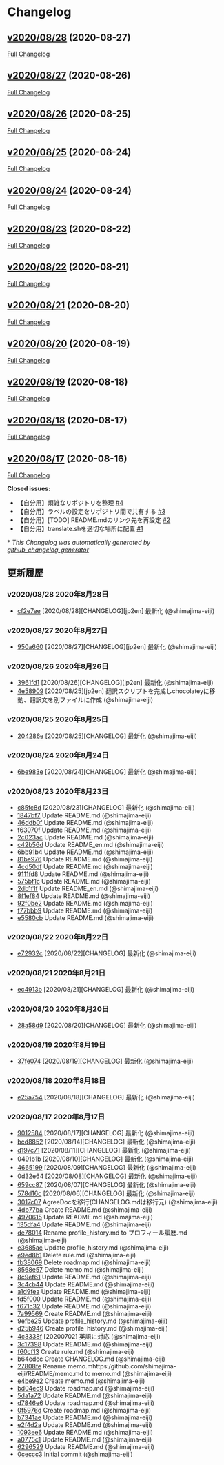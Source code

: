 # Changelog

## [v2020/08/28](https://github.com/shimajima-eiji/shimajima-eiji/tree/v2020/08/28) (2020-08-27)

[Full Changelog](https://github.com/shimajima-eiji/shimajima-eiji/compare/v2020/08/27...v2020/08/28)

## [v2020/08/27](https://github.com/shimajima-eiji/shimajima-eiji/tree/v2020/08/27) (2020-08-26)

[Full Changelog](https://github.com/shimajima-eiji/shimajima-eiji/compare/v2020/08/26...v2020/08/27)

## [v2020/08/26](https://github.com/shimajima-eiji/shimajima-eiji/tree/v2020/08/26) (2020-08-25)

[Full Changelog](https://github.com/shimajima-eiji/shimajima-eiji/compare/v2020/08/25...v2020/08/26)

## [v2020/08/25](https://github.com/shimajima-eiji/shimajima-eiji/tree/v2020/08/25) (2020-08-24)

[Full Changelog](https://github.com/shimajima-eiji/shimajima-eiji/compare/v2020/08/24...v2020/08/25)

## [v2020/08/24](https://github.com/shimajima-eiji/shimajima-eiji/tree/v2020/08/24) (2020-08-24)

[Full Changelog](https://github.com/shimajima-eiji/shimajima-eiji/compare/v2020/08/23...v2020/08/24)

## [v2020/08/23](https://github.com/shimajima-eiji/shimajima-eiji/tree/v2020/08/23) (2020-08-22)

[Full Changelog](https://github.com/shimajima-eiji/shimajima-eiji/compare/v2020/08/22...v2020/08/23)

## [v2020/08/22](https://github.com/shimajima-eiji/shimajima-eiji/tree/v2020/08/22) (2020-08-21)

[Full Changelog](https://github.com/shimajima-eiji/shimajima-eiji/compare/v2020/08/21...v2020/08/22)

## [v2020/08/21](https://github.com/shimajima-eiji/shimajima-eiji/tree/v2020/08/21) (2020-08-20)

[Full Changelog](https://github.com/shimajima-eiji/shimajima-eiji/compare/v2020/08/20...v2020/08/21)

## [v2020/08/20](https://github.com/shimajima-eiji/shimajima-eiji/tree/v2020/08/20) (2020-08-19)

[Full Changelog](https://github.com/shimajima-eiji/shimajima-eiji/compare/v2020/08/19...v2020/08/20)

## [v2020/08/19](https://github.com/shimajima-eiji/shimajima-eiji/tree/v2020/08/19) (2020-08-18)

[Full Changelog](https://github.com/shimajima-eiji/shimajima-eiji/compare/v2020/08/18...v2020/08/19)

## [v2020/08/18](https://github.com/shimajima-eiji/shimajima-eiji/tree/v2020/08/18) (2020-08-17)

[Full Changelog](https://github.com/shimajima-eiji/shimajima-eiji/compare/v2020/08/17...v2020/08/18)

## [v2020/08/17](https://github.com/shimajima-eiji/shimajima-eiji/tree/v2020/08/17) (2020-08-16)

[Full Changelog](https://github.com/shimajima-eiji/shimajima-eiji/compare/0ceccc34621204785a1be4c8b781f005d76b2ac9...v2020/08/17)

**Closed issues:**

- 【自分用】煩雑なリポジトリを整理 [\#4](https://github.com/shimajima-eiji/shimajima-eiji/issues/4)
- 【自分用】ラベルの設定をリポジトリ間で共有する [\#3](https://github.com/shimajima-eiji/shimajima-eiji/issues/3)
- 【自分用】\[TODO\] README.mdのリンク先を再設定 [\#2](https://github.com/shimajima-eiji/shimajima-eiji/issues/2)
- 【自分用】translate.shを適切な場所に配置 [\#1](https://github.com/shimajima-eiji/shimajima-eiji/issues/1)



\* *This Changelog was automatically generated by [github_changelog_generator](https://github.com/github-changelog-generator/github-changelog-generator)*
## 更新履歴

### v2020/08/28 2020年8月28日
- [cf2e7ee](https://github.com/shimajima-eiji/shimajima-eiji/commit/cf2e7ee61e32cb5e9b4503e73553a86f393e6365) [2020/08/28][CHANGELOG][jp2en] 最新化 (@shimajima-eiji)

### v2020/08/27 2020年8月27日
- [950a660](https://github.com/shimajima-eiji/shimajima-eiji/commit/950a660fae1c0faac1b11324af075c00d2148e77) [2020/08/27][CHANGELOG][jp2en] 最新化 (@shimajima-eiji)

### v2020/08/26 2020年8月26日
- [3961fd1](https://github.com/shimajima-eiji/shimajima-eiji/commit/3961fd1d7e66583220f508ce1ea336184bf426d0) [2020/08/26][CHANGELOG][jp2en] 最新化 (@shimajima-eiji)
- [4e58909](https://github.com/shimajima-eiji/shimajima-eiji/commit/4e5890938035408e06231c66ccd6a5822eb59161) [2020/08/25][jp2en] 翻訳スクリプトを完成しchocolateyに移動、翻訳文を別ファイルに作成 (@shimajima-eiji)

### v2020/08/25 2020年8月25日
- [204286e](https://github.com/shimajima-eiji/shimajima-eiji/commit/204286efffde6bf62e53c9bf055eb43226ecc99e) [2020/08/25][CHANGELOG] 最新化 (@shimajima-eiji)

### v2020/08/24 2020年8月24日
- [6be983e](https://github.com/shimajima-eiji/shimajima-eiji/commit/6be983ef3892a75ae0592e8bdd9960864c6260be) [2020/08/24][CHANGELOG] 最新化 (@shimajima-eiji)

### v2020/08/23 2020年8月23日
- [c85fc8d](https://github.com/shimajima-eiji/shimajima-eiji/commit/c85fc8daa911d683fe286ef94878b4f1a4ab0449) [2020/08/23][CHANGELOG] 最新化 (@shimajima-eiji)
- [1847bf7](https://github.com/shimajima-eiji/shimajima-eiji/commit/1847bf7d12ec0c58372639adf2e9d70f0ab0da22) Update README.md (@shimajima-eiji)
- [46ddb0f](https://github.com/shimajima-eiji/shimajima-eiji/commit/46ddb0f441d3f843a0ca5b84ab958b2343f23f14) Update README.md (@shimajima-eiji)
- [f63070f](https://github.com/shimajima-eiji/shimajima-eiji/commit/f63070f9135166f0ce69b1d0db19abc2acd4db4b) Update README.md (@shimajima-eiji)
- [2c023ac](https://github.com/shimajima-eiji/shimajima-eiji/commit/2c023aca58dce8ce6c00846139cd170d301068e6) Update README.md (@shimajima-eiji)
- [c42b56d](https://github.com/shimajima-eiji/shimajima-eiji/commit/c42b56d4c800f6f75cb0e0c50d94a58da0e6ce40) Update README_en.md (@shimajima-eiji)
- [6bb91b4](https://github.com/shimajima-eiji/shimajima-eiji/commit/6bb91b4da8195198b9de4a700470e89fdb70f5d0) Update README.md (@shimajima-eiji)
- [81be976](https://github.com/shimajima-eiji/shimajima-eiji/commit/81be9765aa086023dd251be9b7b39a96575bd4f7) Update README.md (@shimajima-eiji)
- [4cd50df](https://github.com/shimajima-eiji/shimajima-eiji/commit/4cd50dfd0355b051b908906ae66fdc52703f0b27) Update README.md (@shimajima-eiji)
- [9111fd8](https://github.com/shimajima-eiji/shimajima-eiji/commit/9111fd8780044b7d606f84f2d2209944e8e1ab46) Update README.md (@shimajima-eiji)
- [575bf1c](https://github.com/shimajima-eiji/shimajima-eiji/commit/575bf1c5212d8d3f86d0691d4c802c135a66f30f) Update README.md (@shimajima-eiji)
- [2db1f1f](https://github.com/shimajima-eiji/shimajima-eiji/commit/2db1f1f323475831ada3425da5c5e95a2ad97af1) Update README_en.md (@shimajima-eiji)
- [8f1ef84](https://github.com/shimajima-eiji/shimajima-eiji/commit/8f1ef848a1d9d1415bf4f51d46ed88f6b74e342e) Update README.md (@shimajima-eiji)
- [92f0be2](https://github.com/shimajima-eiji/shimajima-eiji/commit/92f0be26d0bb3985ddc56f0788af1620f08a0c30) Update README.md (@shimajima-eiji)
- [f77bbb9](https://github.com/shimajima-eiji/shimajima-eiji/commit/f77bbb95033921974ac56d986d4ea700a89b673d) Update README.md (@shimajima-eiji)
- [e5580cb](https://github.com/shimajima-eiji/shimajima-eiji/commit/e5580cb19bf179347b798b85d80fa59d67fbcf53) Update README.md (@shimajima-eiji)

### v2020/08/22 2020年8月22日
- [e72932c](https://github.com/shimajima-eiji/shimajima-eiji/commit/e72932cb8c3d137f8c976ae324b62262c8674199) [2020/08/22][CHANGELOG] 最新化 (@shimajima-eiji)

### v2020/08/21 2020年8月21日
- [ec4913b](https://github.com/shimajima-eiji/shimajima-eiji/commit/ec4913bff166db5d75fb96852559136af893965b) [2020/08/21][CHANGELOG] 最新化 (@shimajima-eiji)

### v2020/08/20 2020年8月20日
- [28a58d9](https://github.com/shimajima-eiji/shimajima-eiji/commit/28a58d9733676ce06870a72c092d9a10b6f40e04) [2020/08/20][CHANGELOG] 最新化 (@shimajima-eiji)

### v2020/08/19 2020年8月19日
- [37fe074](https://github.com/shimajima-eiji/shimajima-eiji/commit/37fe0744db4075620937cc65457af407f2647141) [2020/08/19][CHANGELOG] 最新化 (@shimajima-eiji)

### v2020/08/18 2020年8月18日
- [e25a754](https://github.com/shimajima-eiji/shimajima-eiji/commit/e25a75495d03ddf293e9a3e31fea83ee98e7a231) [2020/08/18][CHANGELOG] 最新化 (@shimajima-eiji)

### v2020/08/17 2020年8月17日
- [9012584](https://github.com/shimajima-eiji/shimajima-eiji/commit/90125842e9d7c348404577057019b638c73dcf06) [2020/08/17][CHANGELOG] 最新化 (@shimajima-eiji)
- [bcd8852](https://github.com/shimajima-eiji/shimajima-eiji/commit/bcd885299b12e06d074da031892e90eabedf1644) [2020/08/14][CHANGELOG] 最新化 (@shimajima-eiji)
- [d197c71](https://github.com/shimajima-eiji/shimajima-eiji/commit/d197c71dd186ab1de941c4b09724142da7ff1969) [2020/08/11][CHANGELOG] 最新化 (@shimajima-eiji)
- [0491b1b](https://github.com/shimajima-eiji/shimajima-eiji/commit/0491b1bcb9f4adf4f5df720a46cdc2d69685709d) [2020/08/10][CHANGELOG] 最新化 (@shimajima-eiji)
- [4665199](https://github.com/shimajima-eiji/shimajima-eiji/commit/4665199fd08b52f1b8ae5be1922e5c9dd3c8d638) [2020/08/09][CHANGELOG] 最新化 (@shimajima-eiji)
- [0d32e64](https://github.com/shimajima-eiji/shimajima-eiji/commit/0d32e6450ebe0f1e72bc8d6e809b76fc137370a0) [2020/08/08][CHANGELOG] 最新化 (@shimajima-eiji)
- [659cc87](https://github.com/shimajima-eiji/shimajima-eiji/commit/659cc877afa5f4875907a63962b835aaab9fe550) [2020/08/07][CHANGELOG] 最新化 (@shimajima-eiji)
- [578d16c](https://github.com/shimajima-eiji/shimajima-eiji/commit/578d16cd554611154f3cb8cb51c0de0044d67c82) [2020/08/06][CHANGELOG] 最新化 (@shimajima-eiji)
- [3017c07](https://github.com/shimajima-eiji/shimajima-eiji/commit/3017c0758abbde431d75d28357343ac5e48be96b) AgreeDocを移行(CHANGELOG.mdは移行元) (@shimajima-eiji)
- [4db77ba](https://github.com/shimajima-eiji/shimajima-eiji/commit/4db77baec56cfbacea52ab1c21f26f05376f0fea) Create README.md (@shimajima-eiji)
- [4970615](https://github.com/shimajima-eiji/shimajima-eiji/commit/4970615ba10775bc9f72280dd76bf09eb65965fc) Update README.md (@shimajima-eiji)
- [135dfa4](https://github.com/shimajima-eiji/shimajima-eiji/commit/135dfa4ded80dcfb8e9cf4b71fc67146c06be9c0) Update README.md (@shimajima-eiji)
- [de78014](https://github.com/shimajima-eiji/shimajima-eiji/commit/de78014a7e5fa954edcfca5c2bb4931531149f0a) Rename profile_history.md to プロフィール履歴.md (@shimajima-eiji)
- [e3685ac](https://github.com/shimajima-eiji/shimajima-eiji/commit/e3685ac10c0c2b778c763cff101469b85ccdbc2a) Update profile_history.md (@shimajima-eiji)
- [e9ed8b1](https://github.com/shimajima-eiji/shimajima-eiji/commit/e9ed8b1ee9019373d9fce765df68b1a8f711a7a6) Delete rule.md (@shimajima-eiji)
- [fb38069](https://github.com/shimajima-eiji/shimajima-eiji/commit/fb380699f75ebe7ea3193d78635e03e646475ab2) Delete roadmap.md (@shimajima-eiji)
- [8568e57](https://github.com/shimajima-eiji/shimajima-eiji/commit/8568e57e169ba79b65504c02672c576ee2c314e4) Delete memo.md (@shimajima-eiji)
- [8c9ef61](https://github.com/shimajima-eiji/shimajima-eiji/commit/8c9ef613950016c4fc25bbd9cad9faba26bf1287) Update README.md (@shimajima-eiji)
- [3c4cb44](https://github.com/shimajima-eiji/shimajima-eiji/commit/3c4cb4446b517b53574f19898cc4f1447816c4e0) Update README.md (@shimajima-eiji)
- [a1d9fea](https://github.com/shimajima-eiji/shimajima-eiji/commit/a1d9fea40862649ad00535209d11bb970eee7d90) Update README.md (@shimajima-eiji)
- [fd5f000](https://github.com/shimajima-eiji/shimajima-eiji/commit/fd5f0005a3e1009332cec6c0e293193e9028a1b7) Update README.md (@shimajima-eiji)
- [f671c32](https://github.com/shimajima-eiji/shimajima-eiji/commit/f671c322318ca05e4dfe4923febe507309ea8b84) Update README.md (@shimajima-eiji)
- [7a99569](https://github.com/shimajima-eiji/shimajima-eiji/commit/7a995695b8a798fffdba09c8342a29ca9fc1155d) Create README.md (@shimajima-eiji)
- [9efbe25](https://github.com/shimajima-eiji/shimajima-eiji/commit/9efbe25c30fea914c5f906aaaa0f8b27b318d4d9) Update profile_history.md (@shimajima-eiji)
- [d25b946](https://github.com/shimajima-eiji/shimajima-eiji/commit/d25b946a89506d84d613ce2245bbe897ab1328a4) Create profile_history.md (@shimajima-eiji)
- [4c3338f](https://github.com/shimajima-eiji/shimajima-eiji/commit/4c3338f65a9f4a8663f64a1b48cfd488fac1a5c9) [20200702] 英語に対応 (@shimajima-eiji)
- [3c17398](https://github.com/shimajima-eiji/shimajima-eiji/commit/3c173981ba83a564a32fad79be854c2bbd19c11f) Update README.md (@shimajima-eiji)
- [f60cf13](https://github.com/shimajima-eiji/shimajima-eiji/commit/f60cf130d1a05626f7f1f4d156d8e79501fa6d4c) Create rule.md (@shimajima-eiji)
- [b64edcc](https://github.com/shimajima-eiji/shimajima-eiji/commit/b64edcc542836aead9ea8b856b29fc14e9473247) Create CHANGELOG.md (@shimajima-eiji)
- [27808fe](https://github.com/shimajima-eiji/shimajima-eiji/commit/27808fe737d0982ba11d1b563b26e090700c9542) Rename memo.mhttps:/github.com/shimajima-eiji/README/memo.md to memo.md (@shimajima-eiji)
- [e4be9e2](https://github.com/shimajima-eiji/shimajima-eiji/commit/e4be9e27665be84e491a4b915a0816a080b0b3b9) Create memo.md (@shimajima-eiji)
- [bd04ec9](https://github.com/shimajima-eiji/shimajima-eiji/commit/bd04ec927c2a94a9edacfeef1f2eebf18280a89d) Update roadmap.md (@shimajima-eiji)
- [5da1a72](https://github.com/shimajima-eiji/shimajima-eiji/commit/5da1a72edc2369a3a03f432e120c506e0f442f4f) Update README.md (@shimajima-eiji)
- [d7846e6](https://github.com/shimajima-eiji/shimajima-eiji/commit/d7846e65a22ecadcad03e92b392ec47396930217) Update roadmap.md (@shimajima-eiji)
- [0f5976d](https://github.com/shimajima-eiji/shimajima-eiji/commit/0f5976d0c922ff7a5e952093a3b9bf478a0223ce) Create roadmap.md (@shimajima-eiji)
- [b7341ae](https://github.com/shimajima-eiji/shimajima-eiji/commit/b7341aebbd9752105b78e087be30ab3c90535613) Update README.md (@shimajima-eiji)
- [e2f4d2a](https://github.com/shimajima-eiji/shimajima-eiji/commit/e2f4d2a910cfa978d6a71752eeff566a08395fa9) Update README.md (@shimajima-eiji)
- [1093ee6](https://github.com/shimajima-eiji/shimajima-eiji/commit/1093ee67b1e0e3f5af3829f4daa824c0b93a72ff) Update README.md (@shimajima-eiji)
- [a0775c1](https://github.com/shimajima-eiji/shimajima-eiji/commit/a0775c1e3ac7a609997fa3c16aab4ede4d08d9c9) Update README.md (@shimajima-eiji)
- [6296529](https://github.com/shimajima-eiji/shimajima-eiji/commit/62965292f71f1fbb4a7b6fc072ddf45b62d6887c) Update README.md (@shimajima-eiji)
- [0ceccc3](https://github.com/shimajima-eiji/shimajima-eiji/commit/0ceccc34621204785a1be4c8b781f005d76b2ac9) Initial commit (@shimajima-eiji)